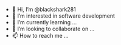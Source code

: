 - 👋 Hi, I’m @blackshark281
- 👀 I’m interested in software development
- 🌱 I’m currently learning ...
- 💞️ I’m looking to collaborate on ...
- 📫 How to reach me ...

<!---
blackshark281/blackshark281 is a ✨ special ✨ repository because its `README.md` (this file) appears on your GitHub profile.
You can click the Preview link to take a look at your changes.
--->
